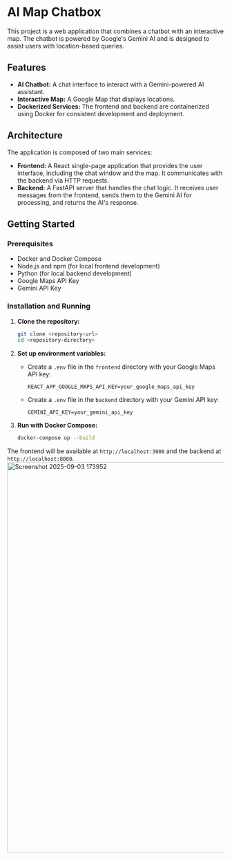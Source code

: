 # AI Map Chatbox

This project is a web application that combines a chatbot with an interactive map. The chatbot is powered by Google's Gemini AI and is designed to assist users with location-based queries.

## Features

*   **AI Chatbot:** A chat interface to interact with a Gemini-powered AI assistant.
*   **Interactive Map:** A Google Map that displays locations.
*   **Dockerized Services:** The frontend and backend are containerized using Docker for consistent development and deployment.

## Architecture

The application is composed of two main services:

*   **Frontend:** A React single-page application that provides the user interface, including the chat window and the map. It communicates with the backend via HTTP requests.
*   **Backend:** A FastAPI server that handles the chat logic. It receives user messages from the frontend, sends them to the Gemini AI for processing, and returns the AI's response.

## Getting Started

### Prerequisites

*   Docker and Docker Compose
*   Node.js and npm (for local frontend development)
*   Python (for local backend development)
*   Google Maps API Key
*   Gemini API Key

### Installation and Running

1.  **Clone the repository:**
    ```bash
    git clone <repository-url>
    cd <repository-directory>
    ```

2.  **Set up environment variables:**
    *   Create a `.env` file in the `frontend` directory with your Google Maps API key:
        ```
        REACT_APP_GOOGLE_MAPS_API_KEY=your_google_maps_api_key
        ```
    *   Create a `.env` file in the `backend` directory with your Gemini API key:
        ```
        GEMINI_API_KEY=your_gemini_api_key
        ```

3.  **Run with Docker Compose:**
    ```bash
    docker-compose up --build
    ```

The frontend will be available at `http://localhost:3000` and the backend at `http://localhost:8000`.
<img width="1918" height="903" alt="Screenshot 2025-09-03 173952" src="https://github.com/user-attachments/assets/65fb0512-c5ea-4632-a144-b261568be84e" />

